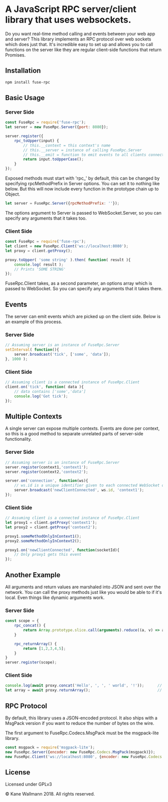 # A JavaScript RPC server/client library that uses websockets.

Do you want real-time method calling and events between your web app and server? This library implements an RPC protocol
over web sockets which does just that. It's incredible easy to set up and allows you to call functions on the server like
they are regular client-side functions that return Promises.

## Installation

```bash
npm install fuse-rpc
```

## Basic Usage

### Server Side

```javascript
const FuseRpc = require('fuse-rpc');
let server = new FuseRpc.Server({port: 8080});

server.register({
    rpc_toUpper(input) {
        // this.__context = this context's name
        // this.__server = instance of calling FuseRpc.Server
        // this.__emit = function to emit events to all clients connected to this context
        return input.toUpperCase();
    }
});
```

Exposed methods must start with 'rpc_' by default, this can be changed by specifying rpcMethodPrefix in Server options.
You can set it to nothing like below. But this will now include every function in the prototype chain up to Object.
```javascript
let server = FuseRpc.Server({rpcMethodPrefix: ''});
```

The options argument to Server is passed to WebSocket.Server, so you can specify any arguments that it takes too.

### Client Side

```javascript
const FuseRpc = require('fuse-rpc');
let client = new FuseRpc.Client('ws://localhost:8080');
let proxy = client.getProxy();

proxy.toUpper( 'some string' ).then( function( result ){
    console.log( result );
    // Prints 'SOME STRING'
});
```

FuseRpc.Client takes, as a second parameter, an options array which is passed to WebSocket. So you can specify any arguments
that it takes there.

## Events

The server can emit events which are picked up on the client side. Below is an example of this process.

### Server Side
```javascript
// Assuming server is an instance of FuseRpc.Server
setInterval( function(){
    server.broadcast('tick', ['some', 'data']);
}, 1000 );
```

### Client Side
```javascript
// Assuming client is a connected instance of FuseRpc.Client
client.on('tick', function( data ){
    // data contains ['some','data']
    console.log('Got tick');
});
```

## Multiple Contexts

A single server can expose multiple contexts. Events are done per context, so this is a good method to separate unrelated
parts of server-side functionality.

### Server Side
```javascript
// Assuming server is an instance of FuseRpc.Server
server.register(context1,'context1');
server.register(context2,'context2');

server.on('connection', function(ws){
    // ws.id is a unique identifier given to each connected WebSocket on the server 
    server.broadcast('newClientConnected', ws.id, 'context1');
});
```

### Client Side
```javascript
// Assuming client is a connected instance of FuseRpc.Client
let proxy1 = client.getProxy('context1');
let proxy2 = client.getProxy('context2');

proxy1.someMethodOnlyInContext1();
proxy2.someMethodOnlyInContext2();

proxy1.on('newClientConnected', function(socketId){
    // Only proxy1 gets this event
});
```

## Another Example

All arguments and return values are marshaled into JSON and sent over the network. You can call the proxy methods just like
you would be able to if it's local. Even things like dynamic arguments work.

### Server Side
```javascript
const scope = {
    rpc_concat() {
		return Array.prototype.slice.call(arguments).reduce((a, v) => a + v);
    }

    rpc_returnArray() {
        return [1,2,3,4,5];
    }
}
server.register(scope);
```

### Client Side
```javascript
console.log(await proxy.concat('Hello', ', ', ' world', '!'));      // Prints 'Hello, world!';
let array = await proxy.returnArray();                              // array = [1,2,3,4,5];
```

## RPC Protocol

By default, this library uses a JSON-encoded protocol. It also ships with a MsgPack version if you want to reduce the
number of bytes on the wire.

The first argument to FuseRpc.Codecs.MsgPack must be the msgpack-lite library.

```javascript
const msgpack = require('msgpack-lite');
new FuseRpc.Server({encoder: new FuseRpc.Codecs.MsgPack(msgpack)});
new FuseRpc.Client('ws://localhost:8080', {encoder: new FuseRpc.Codecs.MsgPack(msgpack)});
```

## License
Licensed under GPLv3

&copy; Kane Wallmann 2018. All rights reserved.
